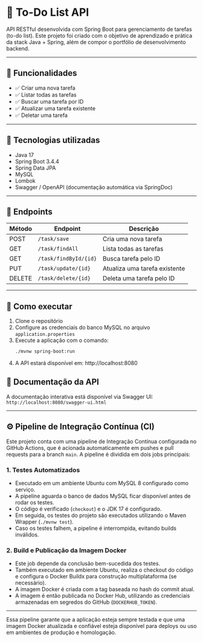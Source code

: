 # 📝 To-Do List API

API RESTful desenvolvida com Spring Boot para gerenciamento de tarefas (to-do list). Este projeto foi criado com o objetivo de aprendizado e prática da stack Java + Spring, além de compor o portfólio de desenvolvimento backend.

---

## 📌 Funcionalidades

- ✅ Criar uma nova tarefa  
- ✅ Listar todas as tarefas  
- ✅ Buscar uma tarefa por ID  
- ✅ Atualizar uma tarefa existente  
- ✅ Deletar uma tarefa  

---

## 🧰 Tecnologias utilizadas

- Java 17  
- Spring Boot 3.4.4  
- Spring Data JPA  
- MySQL  
- Lombok  
- Swagger / OpenAPI (documentação automática via SpringDoc)  

---

## 🔄 Endpoints

| Método | Endpoint               | Descrição                      |
|--------|------------------------|-------------------------------|
| POST   | `/task/save`           | Cria uma nova tarefa           |
| GET    | `/task/findAll`        | Lista todas as tarefas         |
| GET    | `/task/findById/{id}`  | Busca tarefa pelo ID           |
| PUT    | `/task/update/{id}`    | Atualiza uma tarefa existente  |
| DELETE | `/task/delete/{id}`    | Deleta uma tarefa pelo ID      |

---

## 🚀 Como executar

1. Clone o repositório  
2. Configure as credenciais do banco MySQL no arquivo `application.properties`  
3. Execute a aplicação com o comando:  
   ```bash
   ./mvnw spring-boot:run
4. A API estará disponível em: http://localhost:8080

## 📖 Documentação da API

A documentação interativa está disponível via Swagger UI:
`http://localhost:8080/swagger-ui.html`
   
---

## ⚙️ Pipeline de Integração Contínua (CI)

Este projeto conta com uma pipeline de Integração Contínua configurada no GitHub Actions, que é acionada automaticamente em pushes e pull requests para a branch `main`. A pipeline é dividida em dois jobs principais:

### 1. Testes Automatizados

- Executado em um ambiente Ubuntu com MySQL 8 configurado como serviço.
- A pipeline aguarda o banco de dados MySQL ficar disponível antes de rodar os testes.
- O código é verificado (`checkout`) e o JDK 17 é configurado.
- Em seguida, os testes do projeto são executados utilizando o Maven Wrapper (`./mvnw test`).
- Caso os testes falhem, a pipeline é interrompida, evitando builds inválidos.

### 2. Build e Publicação da Imagem Docker

- Este job depende da conclusão bem-sucedida dos testes.
- Também executado em ambiente Ubuntu, realiza o checkout do código e configura o Docker Buildx para construção multiplataforma (se necessário).
- A imagem Docker é criada com a tag baseada no hash do commit atual.
- A imagem é então publicada no Docker Hub, utilizando as credenciais armazenadas em segredos do GitHub (`DOCKERHUB_TOKEN`).

---

Essa pipeline garante que a aplicação esteja sempre testada e que uma imagem Docker atualizada e confiável esteja disponível para deploys ou uso em ambientes de produção e homologação.
   